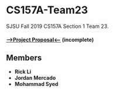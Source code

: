 # CS157A-Team23
SJSU Fall 2019 CS157A Section 1 Team 23. 
#### [-->Project Proposal<--]() (incomplete)

## Members
* **Rick Li**
* **Jordan Mercado**
* **Mohammad Syed**

